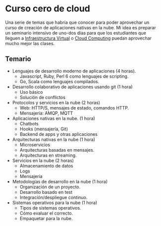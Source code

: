 # Curso cero de cloud

Una serie de temas que habría que conocer para poder aprovechar un
curso de creación de aplicaciones nativas en la nube. Mi idea es
preparar un seminario intensivo de uno-dos días para que los
estudiantes que lleguen
a [Infraestructura Virtual](https://jj.github.io/IV)
o [Cloud Computing](https://jj.github.io/CC) puedan aprovechar mucho
mejor las clases.

## Temario

* Lenguajes de desarrollo moderno de aplicaciones (4 horas).
  * Javascript, Ruby, Perl 6 como lenguajes de scripting.
  * Go, Scala como lenguajes compilados.
* Desarrollo colaborativo de aplicaciones usando git (1 hora)
  * Uso básico
  * Solución de conflictos
* Protocolos y servicios en la nube (2 horas)
  * Web: HTTP/S, mensajes de estado, comandos HTTP.
  * Mensajería: AMQP, MQTT
* Aplicaciones nativas en la nube. (1 hora)
  * Chatbots
  * Hooks (mensajería, Git)
  * Backend de apps y otras aplicaciones
* Arquitecturas nativas en la nube (1 hora)
  * Microservicios
  * Arquitecturas basadas en mensajes.
  * Arquitecturas en streaming.
* Servicios en la nube (2 horas)
  * Almacenamiento de datos
  * Logs
  * Mensajería
* Metodologías de desarrollo en la nube (1 hora)
  * Organización de un proyecto.
  * Desarrollo basado en test
  * Integración/despliegue continuo.
* Sistemas operativos para la nube (1 hora)
  * Tipos de sistemas operativos.
  * Cómo evaluar el correcto.
  * Empaquetar para la nube.

